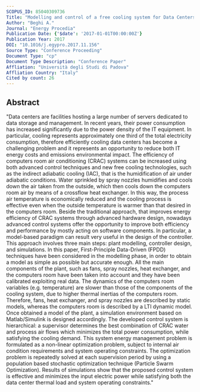 ```yaml
---
SCOPUS_ID: 85040309736
Title: "Modelling and control of a free cooling system for Data Centers"
Author: "Beghi A."
Journal: "Energy Procedia"
Publication Date: {'$date': '2017-01-01T00:00:00Z'}
Publication Year: 2017
DOI: "10.1016/j.egypro.2017.11.156"
Source Type: "Conference Proceeding"
Document Type: "cp"
Document Type Description: "Conference Paper"
Affliation: "Università degli Studi di Padova"
Affliation Country: "Italy"
Cited by count: 26
---
```


## Abstract
"Data centers are facilities hosting a large number of servers dedicated to data storage and management. In recent years, their power consumption has increased significantly due to the power density of the IT equipment. In particular, cooling represents approximately one third of the total electricity consumption, therefore efficiently cooling data centers has become a challenging problem and it represents an opportunity to reduce both IT energy costs and emissions environmental impact. The efficiency of computers room air conditioning (CRAC) systems can be increased using both advanced control techniques and new free cooling technologies, such as the indirect adiabatic cooling (IAC), that is the humidification of air under adiabatic conditions. Water sprinkled by spray nozzles humidifies and cools down the air taken from the outside, which then cools down the computers room air by means of a crossflow heat exchanger. In this way, the process air temperature is economically reduced and the cooling process is effective even when the outside temperature is warmer than that desired in the computers room. Beside the traditional approach, that improves energy efficiency of CRAC systems through advanced hardware design, nowadays advanced control systems offer the opportunity to improve both efficiency and performance by mostly acting on software components. In particular, a model-based paradigm can result very useful in the design of the controller. This approach involves three main steps: plant modelling, controller design, and simulations. In this paper, First-Principle Data-Driven (FPDD) techniques have been considered in the modelling phase, in order to obtain a model as simple as possible but accurate enough. All the main components of the plant, such as fans, spray nozzles, heat exchanger, and the computers room have been taken into account and they have been calibrated exploiting real data. The dynamics of the computers room variables (e.g. temperature) are slower than those of the components of the cooling system, due to higher thermal inertias of the computers room. Therefore, fans, heat exchanger, and spray nozzles are described by static models, whereas the computers room is described by a LTI dynamic model. Once obtained a model of the plant, a simulation environment based on Matlab/Simulink is designed accordingly. The developed control system is hierarchical: a supervisor determines the best combination of CRAC water and process air flows which minimizes the total power consumption, while satisfying the cooling demand. This system energy management problem is formulated as a non-linear optimization problem, subject to internal air condition requirements and system operating constraints. The optimization problem is repeatedly solved at each supervision period by using a population based stochastic optimization technique (Particle Swarm Optimization). Results of simulations show that the proposed control system is effective and minimizes the input electric power while satisfying both the data center thermal load and system operating constraints."
